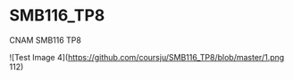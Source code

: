 # SMB116_TP8
CNAM SMB116 TP8

![Test Image 4](https://github.com/coursju/SMB116_TP8/blob/master/1.png 112)

